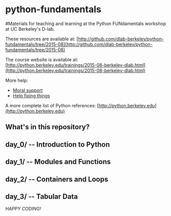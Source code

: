 python-fundamentals
===================

#Materials for teaching and learning at the Python FUNdamentals workshop at UC Berkeley's D-lab.

These resources are available at:
	[http://github.com/dlab-berkeley/python-fundamentals/tree/2015-08](http://github.com/dlab-berkeley/python-fundamentals/tree/2015-08)

The course website is available at:
	[http://python.berkeley.edu/trainings/2015-08-berkeley-dlab.html](http://python.berkeley.edu/trainings/2015-08-berkeley-dlab.html)

More help:

 - [Moral support](http://doc.pyschools.com/html/tao.html)
 - [Help fixing things](http://www.greenteapress.com/thinkpython/html/thinkpython021.html)

A more complete list of Python references:
    [http://python.berkeley.edu](http://python.berkeley.edu)

What's in this repository?
--------------------------

## day_0/ -- Introduction to Python

## day_1/ -- Modules and Functions

## day_2/ -- Containers and Loops

## day_3/ -- Tabular Data

*HAPPY CODING!*
